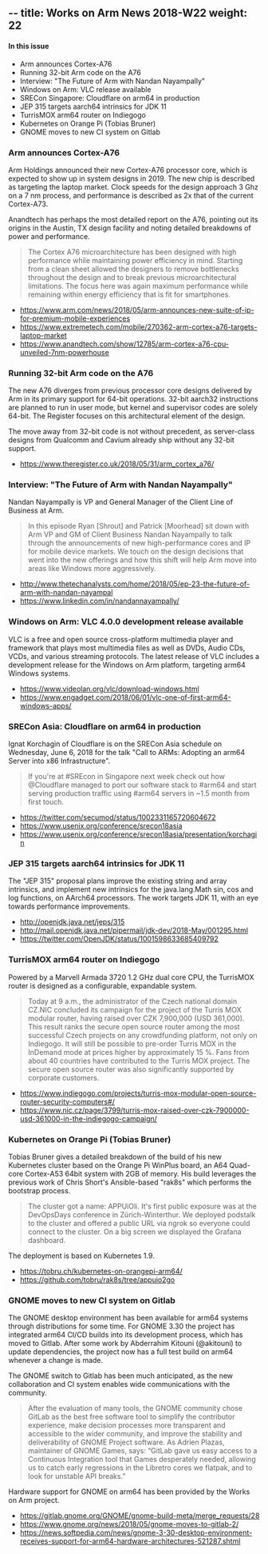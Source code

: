 --
title: Works on Arm News 2018-W22
weight: 22
---

#### In this issue

* Arm announces Cortex-A76
* Running 32-bit Arm code on the A76
* Interview: "The Future of Arm with Nandan Nayampally"
* Windows on Arm: VLC release available 
* SRECon Singapore: Cloudflare on arm64 in production
* JEP 315 targets aarch64 intrinsics for JDK 11
* TurrisMOX arm64 router on Indiegogo
* Kubernetes on Orange Pi (Tobias Bruner)
* GNOME moves to new CI system on Gitlab

### Arm announces Cortex-A76

Arm Holdings announced their new Cortex-A76 processor core, which
is expected to show up in system designs in 2019.  The new chip is
described as targeting the laptop market. Clock speeds for the
design approach 3 Ghz on a 7 nm process, and performance is described
as 2x that of the current Cortex-A73.

Anandtech has perhaps the most detailed report on the A76,
pointing out its origins in the Austin, TX design facility
and noting detailed breakdowns of power and performance.

> The Cortex A76 microarchitecture has been designed with high
performance while maintaining power efficiency in mind. Starting
from a clean sheet allowed the designers to remove bottlenecks
throughout the design and to break previous microarchitectural
limitations. The focus here was again maximum performance while
remaining within energy efficiency that is fit for smartphones.

* https://www.arm.com/news/2018/05/arm-announces-new-suite-of-ip-for-premium-mobile-experiences
* https://www.extremetech.com/mobile/270362-arm-cortex-a76-targets-laptop-market
* https://www.anandtech.com/show/12785/arm-cortex-a76-cpu-unveiled-7nm-powerhouse

### Running 32-bit Arm code on the A76

The new A76 diverges from previous processor core designs
delivered by Arm in its primary support for 64-bit operations.
32-bit aarch32 instructions are planned to run in user mode,
but kernel and supervisor codes are solely 64-bit. The
Register focuses on this architectural element of the design.

The move away from 32-bit code is not without precedent,
as server-class designs from Qualcomm and Cavium already
ship without any 32-bit support.

* https://www.theregister.co.uk/2018/05/31/arm_cortex_a76/

### Interview: "The Future of Arm with Nandan Nayampally"

Nandan Nayampally is VP and General Manager of the Client
Line of Business at Arm.

> In this episode Ryan [Shrout] and Patrick [Moorhead] sit down
with Arm VP and GM of Client Business Nandan Nayampally to talk
through the announcements of new high-performance cores and IP for
mobile device markets. We touch on the design decisions that went
into the new offerings and how this shift will help Arm move into
areas like Windows more aggressively.

* http://www.thetechanalysts.com/home/2018/05/ep-23-the-future-of-arm-with-nandan-nayampal
* https://www.linkedin.com/in/nandannayampally/

### Windows on Arm: VLC 4.0.0 development release available

VLC is a free and open source cross-platform multimedia player and
framework that plays most multimedia files as well as DVDs, Audio
CDs, VCDs, and various streaming protocols. The latest release of
VLC includes a development release for the Windows on Arm platform,
targeting arm64 Windows systems.

* https://www.videolan.org/vlc/download-windows.html
* https://www.engadget.com/2018/06/01/vlc-one-of-first-arm64-windows-apps/

### SRECon Asia: Cloudflare on arm64 in production

Ignat Korchagin of Cloudflare is on the SRECon Asia 
schedule on Wednesday, June 6, 2018 for the talk
"Call to ARMs: Adopting an arm64 Server into x86 Infrastructure".

> If you're at #SREcon in Singapore next week check out how @Cloudflare
managed to port our software stack to #arm64 and start serving
production traffic using #arm64 servers in ~1.5 month from first
touch.

* https://twitter.com/secumod/status/1002331165720604672
* https://www.usenix.org/conference/srecon18asia
* https://www.usenix.org/conference/srecon18asia/presentation/korchagin

### JEP 315 targets aarch64 intrinsics for JDK 11

The "JEP 315" proposal plans improve the existing string and array
intrinsics, and implement new intrinsics for the java.lang.Math
sin, cos and log functions, on AArch64 processors. The work
targets JDK 11, with an eye towards performance improvements.

* http://openjdk.java.net/jeps/315
* http://mail.openjdk.java.net/pipermail/jdk-dev/2018-May/001295.html
* https://twitter.com/OpenJDK/status/1001598633685409792

### TurrisMOX arm64 router on Indiegogo

Powered by a Marvell Armada 3720 1.2 GHz dual core CPU,
the TurrisMOX router is designed as a configurable,
expandable system.

> Today at 9 a.m., the administrator of the Czech national domain
CZ.NIC concluded its campaign for the project of the Turris MOX
modular router, having raised over CZK 7,900,000 (USD 361,000).
This result ranks the secure open source router among the most
successful Czech projects on any crowdfunding platform, not only
on Indiegogo. It will still be possible to pre-order Turris MOX in
the InDemand mode at prices higher by approximately 15 %. Fans from
about 40 countries have contributed to the Turris MOX project. The
secure open source router was also significantly supported by
corporate customers.

* https://www.indiegogo.com/projects/turris-mox-modular-open-source-router-security-computers#/
* https://www.nic.cz/page/3799/turris-mox-raised-over-czk-7900000-usd-361000-in-the-indiegogo-campaign/

### Kubernetes on Orange Pi (Tobias Bruner)

Tobias Bruner gives a detailed breakdown of the build
of his new Kubernetes cluster based on the Orange Pi WinPlus
board, an A64 Quad-core Cortex-A53 64bit system with 2GB
of memory. His build leverages the previous work of
Chris Short's Ansible-based "rak8s" which performs
the bootstrap process.

> The cluster got a name: APPUiOli. It's first public exposure was
at the DevOpsDays conference in Zürich-Winterthur. We deployed
podstalk to the cluster and offered a public URL via ngrok so
everyone could connect to the cluster. On a big screen we displayed
the Grafana dashboard.

The deployment is based on Kubernetes 1.9.

* https://tobru.ch/kubernetes-on-orangepi-arm64/
* https://github.com/tobru/rak8s/tree/appuio2go

### GNOME moves to new CI system on Gitlab

The GNOME desktop environment has been available for
arm64 systems through distributions for some time.
For GNOME 3.30 the project has integrated arm64 CI/CD
builds into its development process, which has moved to
Gitlab. After some work by Abderrahim Kitouni (@akitouni)
to update dependencies, the project now has a full
test build on arm64 whenever a change is made.

The GNOME switch to Gitlab has been much anticipated,
as the new collaboration and CI system enables wide
communications with the community.

> After the evaluation of many tools, the GNOME community chose
GitLab as the best free software tool to simplify the contributor
experience, make decision processes more transparent and accessible
to the wider community, and improve the stability and deliverability
of GNOME Project software. As Adrien Plazas, maintainer of GNOME
Games, says: “GitLab gave us easy access to a Continuous Integration
tool that Games desperately needed, allowing us to catch early
regressions in the Libretro cores we flatpak, and to look for
unstable API breaks.”

Hardware support for GNOME on arm64 has been provided 
by the Works on Arm project.

* https://gitlab.gnome.org/GNOME/gnome-build-meta/merge_requests/28
* https://www.gnome.org/news/2018/05/gnome-moves-to-gitlab-2/
* https://news.softpedia.com/news/gnome-3-30-desktop-environment-receives-support-for-arm64-hardware-architectures-521287.shtml
